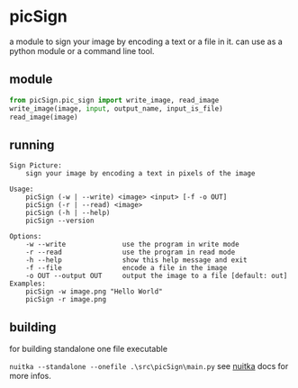 # picSign
a module to sign your image by encoding a text or a file in it.
can use as a python module or a command line tool.

## module

```python
from picSign.pic_sign import write_image, read_image
write_image(image, input, output_name, input_is_file)
read_image(image)
```

## running
```
Sign Picture:
    sign your image by encoding a text in pixels of the image

Usage:
    picSign (-w | --write) <image> <input> [-f -o OUT]
    picSign (-r | --read) <image>
    picSign (-h | --help)
    picSign --version

Options:
    -w --write              use the program in write mode
    -r --read               use the program in read mode
    -h --help               show this help message and exit
    -f --file               encode a file in the image
    -o OUT --output OUT     output the image to a file [default: out]
Examples:
    picSign -w image.png "Hello World"
    picSign -r image.png
```

## building
for building standalone one file executable

`nuitka --standalone --onefile .\src\picSign\main.py`
see [nuitka](https://nuitka.net/docs/latest/UserGuide/GUI.html#standalone-mode) docs for more infos.